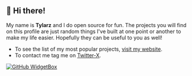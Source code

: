 ## 🐾 Hi there!

My name is **Tylarz** and I do open source for fun.
The projects you will find on this profile are just random things I've built at one point or another to make my life easier.
Hopefully they can be useful to you as well!

- To see the list of my most popular projects, [visit my website](https://tylarz.net/).
- To contact me tag me on [Twitter-X](https://x.com/xtylarz).

[![GitHub WidgetBox](https://github-widgetbox.vercel.app/api/profile?username=DS6&data=followers,repositories,stars,commits&theme=nautilus)](https://github.com/DS6)
